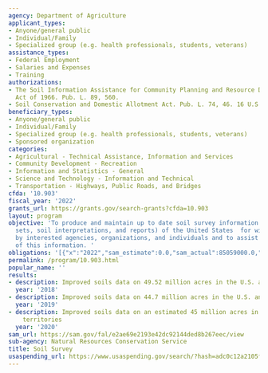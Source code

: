 ```yaml
---
agency: Department of Agriculture
applicant_types:
- Anyone/general public
- Individual/Family
- Specialized group (e.g. health professionals, students, veterans)
assistance_types:
- Federal Employment
- Salaries and Expenses
- Training
authorizations:
- The Soil Information Assistance for Community Planning and Resource Development
  Act of 1966. Pub. L. 89, 560.
- Soil Conservation and Domestic Allotment Act. Pub. L. 74, 46. 16 U.S.C. &sect; 590.
beneficiary_types:
- Anyone/general public
- Individual/Family
- Specialized group (e.g. health professionals, students, veterans)
- Sponsored organization
categories:
- Agricultural - Technical Assistance, Information and Services
- Community Development - Recreation
- Information and Statistics - General
- Science and Technology - Information and Technical
- Transportation - Highways, Public Roads, and Bridges
cfda: '10.903'
fiscal_year: '2022'
grants_url: https://grants.gov/search-grants?cfda=10.903
layout: program
objective: 'To produce and maintain up to date soil survey information (maps, data
  sets, soil interpretations, and reports) of the United States  for widespread use
  by interested agencies, organizations, and individuals and to assist in the use
  of this information. '
obligations: '[{"x":"2022","sam_estimate":0.0,"sam_actual":85059000.0,"usa_spending_actual":4192258.14},{"x":"2023","sam_estimate":99180000.0,"sam_actual":0.0,"usa_spending_actual":844029.25},{"x":"2024","sam_estimate":89166000.0,"sam_actual":0.0,"usa_spending_actual":8293039.63}]'
permalink: /program/10.903.html
popular_name: ''
results:
- description: Improved soils data on 49.52 million acres in the U.S. and territories
  year: '2018'
- description: Improved soils data on 44.7 million acres in the U.S. and territories
  year: '2019'
- description: Improved soils data on an estimated 45 million acres in the U.S. and
    territories
  year: '2020'
sam_url: https://sam.gov/fal/e2ae69e2193e42dc92144ded8b267eec/view
sub-agency: Natural Resources Conservation Service
title: Soil Survey
usaspending_url: https://www.usaspending.gov/search/?hash=adc0c12a2105f7767e271a669b3753e2
---
```

